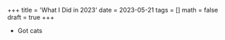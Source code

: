 +++
title = 'What I Did in 2023'
date = 2023-05-21
tags = []
math = false
draft = true
+++

- Got cats
